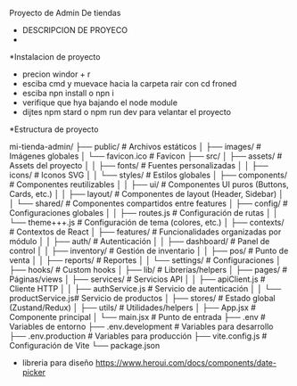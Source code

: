 Proyecto de  Admin De  tiendas 
* DESCRIPCION DE PROYECO
*


*Instalacion de  proyecto  
*  precion  windor + r
*  esciba  cmd y muevace hacia la carpeta rair con  cd froned
*  esciba npn install o npn i
*  verifique que hya bajando  el  node module
* dijtes  npm stard o npm run dev  para velantar el  proyecto

  
*Estructura de  proyecto  

mi-tienda-admin/
├── public/                  # Archivos estáticos
│   ├── images/              # Imágenes globales
│   └── favicon.ico          # Favicon
├── src/
│   ├── assets/              # Assets del proyecto
│   │   ├── fonts/           # Fuentes personalizadas
│   │   ├── icons/           # Iconos SVG
│   │   └── styles/          # Estilos globales
│   ├── components/          # Componentes reutilizables
│   │   ├── ui/              # Componentes UI puros (Buttons, Cards, etc.)
│   │   ├── layout/          # Componentes de layout (Header, Sidebar)
│   │   └── shared/          # Componentes compartidos entre features
│   ├── config/              # Configuraciones globales
│   │   ├── routes.js        # Configuración de rutas
│   │   └── theme+++.js         # Configuración de tema (colores, etc.)
│   ├── contexts/            # Contextos de React
│   ├── features/            # Funcionalidades organizadas por módulo
│   │   ├── auth/            # Autenticación
│   │   ├── dashboard/       # Panel de control
│   │   ├── inventory/       # Gestión de inventario
│   │   ├── pos/             # Punto de venta
│   │   ├── reports/         # Reportes
│   │   └── settings/        # Configuraciones
│   ├── hooks/               # Custom hooks
│   ├── lib/                 # Librerías/helpers
│   ├── pages/               # Páginas/views
│   ├── services/            # Servicios API
│   │   ├── apiClient.js     # Cliente HTTP
│   │   ├── authService.js   # Servicio de autenticación
│   │   └── productService.js# Servicio de productos
│   ├── stores/              # Estado global (Zustand/Redux)
│   ├── utils/               # Utilidades/helpers
│   ├── App.jsx              # Componente principal
│   └── main.jsx             # Punto de entrada
├── .env                     # Variables de entorno
├── .env.development         # Variables para desarrollo
├── .env.production          # Variables para producción
├── vite.config.js           # Configuración de Vite
└── package.json




* libreria para  diseño https://www.heroui.com/docs/components/date-picker
